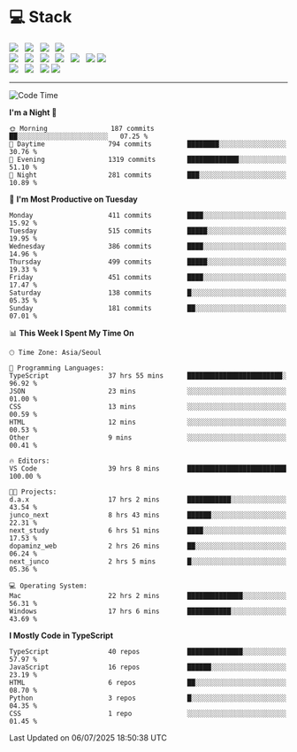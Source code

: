 <h1>💻 Stack</h1>
<div>
 <!-- badge : https://shields.io/ -->
 <!-- icon : https://simpleicons.org/?q=Get -->
 <img src="https://img.shields.io/badge/HTML5-e74c3c?style=flat-square&logo=HTML5&logoColor=white"/> &nbsp 
 <img src="https://img.shields.io/badge/CSS3-0A84FF?style=flat-square&logo=CSS3&logoColor=white"/> &nbsp 
 <img src="https://img.shields.io/badge/JavaScript-FFCD11?style=flat-square&logo=JavaScript&logoColor=white"/> &nbsp 
 <img src="https://img.shields.io/badge/TypeScript-3075C0?style=flat-square&logo=TypeScript&logoColor=white"/>
 <br/>
 <img src="https://img.shields.io/badge/Next-000000?style=flat-square&logo=nextdotjs&logoColor=white"/> &nbsp 
 <img src="https://img.shields.io/badge/React-00BCF6?style=flat-square&logo=React&logoColor=white"/> &nbsp 
 <img src="https://img.shields.io/badge/Redux-764ABC?style=flat-square&logo=Redux&logoColor=white"/> &nbsp
 <img src="https://img.shields.io/badge/Recoil-3578E5?style=flat-square&logo=recoil&logoColor=white"/> &nbsp
 <img src="https://img.shields.io/badge/React-Query-FF4154?style=flat-square&logo=reactquery&logoColor=white"/> &nbsp 
 <img src="https://img.shields.io/badge/styled%2Dcomponents-DB7093?style=flat-square&logo=styled%2Dcomponents&logoColor=white"/>
 <img src="https://img.shields.io/badge/CSS Modules-000000?style=flat-square&logo=CSS Modules&logoColor=white"/> &nbsp 
 <br/>
 <img src="https://img.shields.io/badge/Node-339933?style=flat-square&logo=Node.js&logoColor=white"/> &nbsp 
 <img src="https://img.shields.io/badge/Express-000000?style=flat-square&logo=Express&logoColor=white"/> &nbsp 
 <img src="https://img.shields.io/badge/MongoDB-47A248?style=flat-square&logo=MongoDB&logoColor=white"/>
 <img src="https://img.shields.io/badge/MariaDB-003545?style=flat-square&logo=mariadb&logoColor=white"/>
</div>

<hr>

<!--START_SECTION:waka-->
![Code Time](http://img.shields.io/badge/Code%20Time-2%2C596%20hrs%205%20mins-blue)

**I'm a Night 🦉** 

```text
🌞 Morning                187 commits         ██░░░░░░░░░░░░░░░░░░░░░░░   07.25 % 
🌆 Daytime                794 commits         ████████░░░░░░░░░░░░░░░░░   30.76 % 
🌃 Evening                1319 commits        █████████████░░░░░░░░░░░░   51.10 % 
🌙 Night                  281 commits         ███░░░░░░░░░░░░░░░░░░░░░░   10.89 % 
```
📅 **I'm Most Productive on Tuesday** 

```text
Monday                   411 commits         ████░░░░░░░░░░░░░░░░░░░░░   15.92 % 
Tuesday                  515 commits         █████░░░░░░░░░░░░░░░░░░░░   19.95 % 
Wednesday                386 commits         ████░░░░░░░░░░░░░░░░░░░░░   14.96 % 
Thursday                 499 commits         █████░░░░░░░░░░░░░░░░░░░░   19.33 % 
Friday                   451 commits         ████░░░░░░░░░░░░░░░░░░░░░   17.47 % 
Saturday                 138 commits         █░░░░░░░░░░░░░░░░░░░░░░░░   05.35 % 
Sunday                   181 commits         ██░░░░░░░░░░░░░░░░░░░░░░░   07.01 % 
```


📊 **This Week I Spent My Time On** 

```text
🕑︎ Time Zone: Asia/Seoul

💬 Programming Languages: 
TypeScript               37 hrs 55 mins      ████████████████████████░   96.92 % 
JSON                     23 mins             ░░░░░░░░░░░░░░░░░░░░░░░░░   01.00 % 
CSS                      13 mins             ░░░░░░░░░░░░░░░░░░░░░░░░░   00.59 % 
HTML                     12 mins             ░░░░░░░░░░░░░░░░░░░░░░░░░   00.53 % 
Other                    9 mins              ░░░░░░░░░░░░░░░░░░░░░░░░░   00.41 % 

🔥 Editors: 
VS Code                  39 hrs 8 mins       █████████████████████████   100.00 % 

🐱‍💻 Projects: 
d.a.x                    17 hrs 2 mins       ███████████░░░░░░░░░░░░░░   43.54 % 
junco_next               8 hrs 43 mins       ██████░░░░░░░░░░░░░░░░░░░   22.31 % 
next_study               6 hrs 51 mins       ████░░░░░░░░░░░░░░░░░░░░░   17.53 % 
dopaminz_web             2 hrs 26 mins       ██░░░░░░░░░░░░░░░░░░░░░░░   06.24 % 
next_junco               2 hrs 5 mins        █░░░░░░░░░░░░░░░░░░░░░░░░   05.36 % 

💻 Operating System: 
Mac                      22 hrs 2 mins       ██████████████░░░░░░░░░░░   56.31 % 
Windows                  17 hrs 6 mins       ███████████░░░░░░░░░░░░░░   43.69 % 
```

**I Mostly Code in TypeScript** 

```text
TypeScript               40 repos            ██████████████░░░░░░░░░░░   57.97 % 
JavaScript               16 repos            ██████░░░░░░░░░░░░░░░░░░░   23.19 % 
HTML                     6 repos             ██░░░░░░░░░░░░░░░░░░░░░░░   08.70 % 
Python                   3 repos             █░░░░░░░░░░░░░░░░░░░░░░░░   04.35 % 
CSS                      1 repo              ░░░░░░░░░░░░░░░░░░░░░░░░░   01.45 % 
```




 Last Updated on 06/07/2025 18:50:38 UTC
<!--END_SECTION:waka-->
